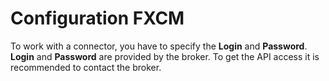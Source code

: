 # Configuration FXCM

To work with a connector, you have to specify the **Login** and **Password**. **Login** and **Password** are provided by the broker. To get the API access it is recommended to contact the broker.
